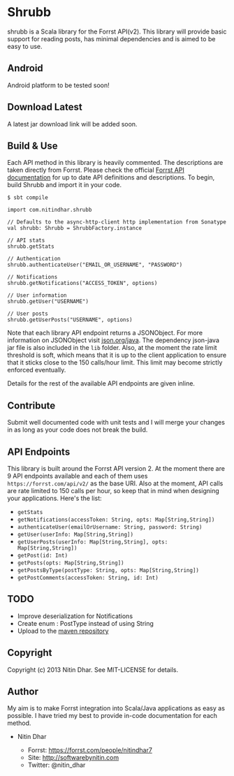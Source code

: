 Shrubb
======
shrubb is a Scala library for the Forrst API(v2). This library will provide basic support for reading posts, has minimal dependencies and is aimed to be easy to use.

Android
-------
Android platform to be tested soon!

Download Latest
---------------
A latest jar download link will be added soon.

Build & Use
-----------
Each API method in this library is heavily commented. The descriptions are taken directly from Forrst. Please check the official [Forrst API documentation](http://forrst.com/api) for up to date API definitions and descriptions.
To begin, build Shrubb and import it in your code.

    $ sbt compile

    import com.nitindhar.shrubb

    // Defaults to the async-http-client http implementation from Sonatype
    val shrubb: Shrubb = ShrubbFactory.instance

    // API stats
    shrubb.getStats

    // Authentication
    shrubb.authenticateUser("EMAIL_OR_USERNAME", "PASSWORD")

    // Notifications
    shrubb.getNotifications("ACCESS_TOKEN", options)

    // User information
    shrubb.getUser("USERNAME")

    // User posts
    shrubb.getUserPosts("USERNAME", options)

Note that each library API endpoint returns a JSONObject. For more information on JSONObject visit [json.org/java](http://json.org/java/). The dependency json-java jar file is also included in the `lib` folder.
Also, at the moment the rate limit threshold is soft, which means that it is up to the client application to ensure that it sticks close to the 150 calls/hour limit. This limit may become strictly
enforced eventually.

Details for the rest of the available API endpoints are given inline.

Contribute
------------
Submit well documented code with unit tests and I will merge your changes in
as long as your code does not break the build.

API Endpoints
-------------
This library is built around the Forrst API version 2. At the moment there are 9 API endpoints available and each of them uses `https://forrst.com/api/v2/` as the base URI. Also at the moment, API calls are rate limited to 150
calls per hour, so keep that in mind when designing your applications. Here's the list:

- `getStats`
- `getNotifications(accessToken: String, opts: Map[String,String])`
- `authenticateUser(emailOrUsername: String, password: String)`
- `getUser(userInfo: Map[String,String])`
- `getUserPosts(userInfo: Map[String,String], opts: Map[String,String])`
- `getPost(id: Int)`
- `getPosts(opts: Map[String,String])`
- `getPostsByType(postType: String, opts: Map[String,String])`
- `getPostComments(accessToken: String, id: Int)`

TODO
----

- Improve deserialization for Notifications
- Create enum : PostType instead of using String
- Upload to the [maven repository](http://maven.apache.org/guides/mini/guide-central-repository-upload.html)

Copyright
---------
Copyright (c) 2013 Nitin Dhar. See MIT-LICENSE for details.

Author
------

My aim is to make Forrst integration into Scala/Java applications as easy as possible. I have tried my best to provide in-code documentation for each method.

- Nitin Dhar

  - Forrst: https://forrst.com/people/nitindhar7
  - Site: http://softwarebynitin.com
  - Twitter: @nitin_dhar